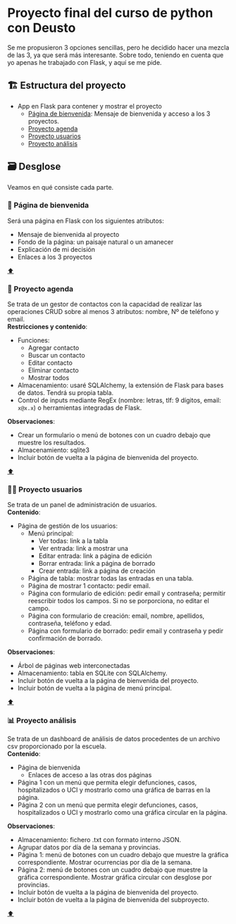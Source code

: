 # Proyecto final del curso de python con Deusto

Se me propusieron 3 opciones sencillas, pero he decidido hacer una mezcla de las 3, ya que será más interesante. Sobre todo, teniendo en cuenta que yo apenas he trabajado con Flask, y aquí se me pide.

## :building_construction: Estructura del proyecto

- App en Flask para contener y mostrar el proyecto
  - [Página de bienvenida](#wave-página-de-bienvenida): Mensaje de bienvenida y acceso a los 3 proyectos.
  - [Proyecto agenda](#card_index-proyecto-agenda)
  - [Proyecto usuarios](#person_bald-proyecto-usuarios)
  - [Proyecto análisis](#bar_chart-proyecto-análisis)

## :card_file_box: Desglose

Veamos en qué consiste cada parte.

### :wave: Página de bienvenida

Será una página en Flask con los siguientes atributos:

- Mensaje de bienvenida al proyecto
- Fondo de la página: un paisaje natural o un amanecer
- Explicación de mi decisión
- Enlaces a los 3 proyectos  

[:arrow_up:](#proyecto-final-del-curso-de-python-con-deusto)

### :card_index: Proyecto agenda

Se trata de un gestor de contactos con la capacidad de realizar las operaciones CRUD sobre al menos 3 atributos: nombre, Nº de teléfono y email.  
**Restricciones y contenido**:  

- Funciones:
  - Agregar contacto
  - Buscar un contacto
  - Editar contacto
  - Eliminar contacto
  - Mostrar todos
- Almacenamiento: usaré SQLAlchemy, la extensión de Flask para bases de datos. Tendrá su propia tabla.
- Control de inputs mediante RegEx (nombre: letras, tlf: 9 dígitos, email: `x@x.x`) o herramientas integradas de Flask.  

**Observaciones**:

- Crear un formulario o menú de botones con un cuadro debajo que muestre los resultados.
- Almacenamiento: sqlite3
- Incluir botón de vuelta a la página de bienvenida del proyecto.

[:arrow_up:](#proyecto-final-del-curso-de-python-con-deusto)

### :person_bald: Proyecto usuarios

Se trata de un panel de administración de usuarios.  
**Contenido**:

- Página de gestión de los usuarios:
  - Menú principal:
    - Ver todas: link a la tabla
    - Ver entrada: link a mostrar una
    - Editar entrada: link a página de edición
    - Borrar entrada: link a página de borrado
    - Crear entrada: link a página de creación
  - Página de tabla: mostrar todas las entradas en una tabla.
  - Página de mostrar 1 contacto: pedir email.
  - Página con formulario de edición: pedir email y contraseña; permitir reescribir todos los campos. Si no se porporciona, no editar el campo.
  - Página con formulario de creación: email, nombre, apellidos, contraseña, teléfono y edad.
  - Página con formulario de borrado: pedir email y contraseña y pedir confirmación de borrado.

**Observaciones**:

- Árbol de páginas web interconectadas
- Almacenamiento: tabla en SQLite con SQLAlchemy.
- Incluir botón de vuelta a la página de bienvenida del proyecto.  
- Incluir botón de vuelta a la página de menú principal.

[:arrow_up:](#proyecto-final-del-curso-de-python-con-deusto)

### :bar_chart: Proyecto análisis

Se trata de un dashboard de análisis de datos procedentes de un archivo csv proporcionado por la escuela.  
**Contenido**:

- Página de bienvenida  
  - Enlaces de acceso a las otras dos páginas
- Página 1 con un menú que permita elegir defunciones, casos, hospitalizados o UCI y mostrarlo como una gráfica de barras en la página.
- Página 2 con un menú que permita elegir defunciones, casos, hospitalizados o UCI y mostrarlo como una gráfica circular en la página.

**Observaciones**:

- Almacenamiento: fichero .txt con formato interno JSON.
- Agrupar datos por día de la semana y provincias.
- Página 1: menú de botones con un cuadro debajo que muestre la gráfica correspondiente. Mostrar ocurrencias por día de la semana.
- Página 2: menú de botones con un cuadro debajo que muestre la gráfica correspondiente. Mostrar gráfica circular con desglose por provincias.
- Incluir botón de vuelta a la página de bienvenida del proyecto.  
- Incluir botón de vuelta a la página de bienvenida del subproyecto.  

[:arrow_up:](#proyecto-final-del-curso-de-python-con-deusto)

